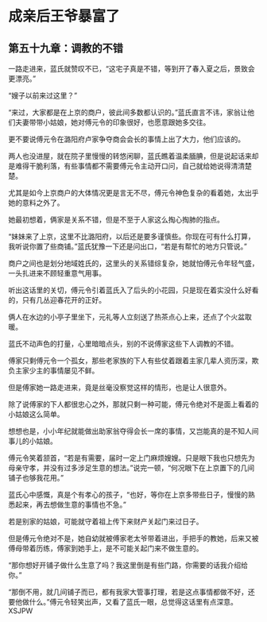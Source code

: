 # 成亲后王爷暴富了 
 ## 第五十九章：调教的不错
  一路走进来，蓝氏就赞叹不已，“这宅子真是不错，等到开了春入夏之后，景致会更漂亮。”  
  
 “嫂子以前来过这里？”  
  
 “来过，大家都是在上京的商户，彼此间多数都认识的。”蓝氏直言不讳，家翁让他们夫妻带带小姑娘，她对傅元令的印象很好，也愿意跟她多交往。  
  
 更不要说傅元令在潞阳府卢家争夺商会会长的事情上出了大力，他们应该的。  
  
 两人也没进屋，就在院子里慢慢的转悠闲聊，蓝氏瞧着温柔腼腆，但是说起话来却是难得干脆利落，有些事情都不需要傅元令主动开口问，自己就给她说得清清楚楚。  
  
 尤其是如今上京商户的大体情况更是言无不尽，傅元令神色复杂的看着她，太出乎她的意料之外了。  
  
 她最初想着，俩家是关系不错，但是不至于人家这么掏心掏肺的指点。  
  
 “妹妹来了上京，这里不比潞阳府，以后还是要多谨慎些。你现在可有什么打算，我听说你置了些商铺。”蓝氏犹豫一下还是问出口，“若是有帮忙的地方只管说。”  
  
 商户之间也是划分地域姓氏的，这里头的关系错综复杂，她就怕傅元令年轻气盛，一头扎进来不顾轻重意气用事。  
  
 听出这话里的关切，傅元令引着蓝氏入了后头的小花园，只是现在着实没什么好看的，只有几丛迎春花开的正好。  
  
 俩人在水边的小亭子里坐下，元礼等人立刻送了热茶点心上来，还点了个火盆取暖。  
  
 蓝氏不动声色的打量，心里暗暗点头，别的不说傅家这些下人调教的不错。  
  
 傅家只剩傅元令一个孤女，那些老家族的下人有些仗着跟着主家几辈人资历深，欺负主家少主的事情屡见不鲜。  
  
 但是傅家她一路走进来，竟是丝毫没察觉这样的情形，也是让人很意外。  
  
 除了说傅家的下人都很忠心之外，那就只剩一种可能，傅元令绝对不是面上看着的小姑娘这么简单。  
  
 想想也是，小小年纪就能做出助家翁夺得会长一席的事情，又岂能真的是不知人间事儿的小姑娘。  
  
 傅元令笑着颔首，“若是有需要，届时一定上门麻烦嫂嫂。只是眼下我也只想先为母亲守孝，并没有过多涉足生意的想法。”说完一顿，“何况眼下在上京置下的几间铺子也够我花用。”  
  
 蓝氏心中感慨，真是个有孝心的孩子，“也好，等你在上京多带些日子，慢慢的熟悉起来，再去想做生意的事情也不急。”  
  
 若是别家的姑娘，可能就守着祖上传下来财产关起门来过日子。  
  
 但是傅元令绝对不是，她自幼就被傅家老太爷带着进出，手把手的教她，后来又被傅母带着历练，傅家到她手上，是不可能关起门来不做生意的。  
  
 “那你想好开铺子做什么生意了吗？我这里倒是有些门路，你需要的话我介绍给你。”  
  
 “那倒不用，就几间铺子而已，都有我家大管事打理，若是这点事情都做不好，还要他做什么。”傅元令轻笑出声，又看了蓝氏一眼，总觉得这话里有点深意。 
XSJPW